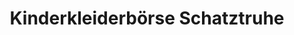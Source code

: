 ---
title: "Kinderkleiderbörse Schatztruhe"
url: /beinwil-am-see/kinderkleiderboerse-schatztruhe/
shop: Kleidung
---
